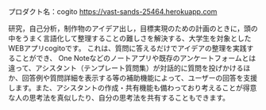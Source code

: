プロダクト名：cogito
https://vast-sands-25464.herokuapp.com

研究，自己分析，制作物のアイデア出し，目標実現のための計画のときに，頭の中をうまく言語化して整理することの難しさを解決する、大学生を対象としたWEBアプリcogitoです。 これは、質問に答えるだけでアイデアの整理を実践することができ、 One Noteなどのノートアプリや既存のアンケートフォームとは違って、アシスタント（テンプレート質問集）が対話的に質問を投げかけるほか、回答例や質問詳細を表示する等の補助機能によって、ユーザーの回答を支援します。また、アシスタントの作成・共有機能も備わっており考えることが得意な人の思考法を真似したり、自分の思考法を共有することもできます。
